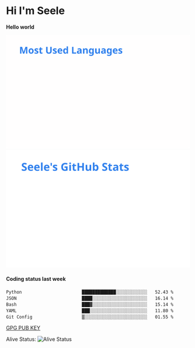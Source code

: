 <h1>Hi I'm Seele</h1>

<b>Hello world</b>

<img src='/assets/top-langs.svg' alt="Seele's github langs"> <img src='/assets/stats.svg' alt="Seele's github stats" >

<h4>Coding status last week </h4>

<!--START_SECTION:waka-->

```txt
Python                       █████████████░░░░░░░░░░░░   52.43 %
JSON                         ████░░░░░░░░░░░░░░░░░░░░░   16.14 %
Bash                         ███▓░░░░░░░░░░░░░░░░░░░░░   15.14 %
YAML                         ███░░░░░░░░░░░░░░░░░░░░░░   11.80 %
Git Config                   ▒░░░░░░░░░░░░░░░░░░░░░░░░   01.55 %
```

<!--END_SECTION:waka-->

[GPG PUB KEY](https://keys.openpgp.org/vks/v1/by-fingerprint/3FCE91BF5B9666B55B67213C4C57B7824A5B6680)

Alive Status: ![Alive Status](https://hc.dvd.moe/badge/60bc779b-9835-415f-9cb9-15fd9d/ZsLaAAbE.svg)

